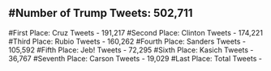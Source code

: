 #Number of Trump Tweets: 502,711
---
#First Place: Cruz Tweets - 191,217
#Second Place: Clinton Tweets - 174,221
#Third Place: Rubio Tweets - 160,262
#Fourth Place: Sanders Tweets - 105,592
#Fifth Place: Jeb! Tweets - 72,295
#Sixth Place: Kasich Tweets - 36,767
#Seventh Place: Carson Tweets - 19,029
#Last Place: Total Tweets -  
